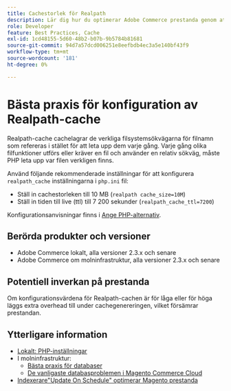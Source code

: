 ```yaml
---
title: Cachestorlek för Realpath
description: Lär dig hur du optimerar Adobe Commerce prestanda genom att uppdatera konfigurationen av PHP-lässökvägscachen så att den använder de rekommenderade inställningarna.
role: Developer
feature: Best Practices, Cache
exl-id: 1cd48155-5d60-48b2-b07b-9b5784b81681
source-git-commit: 94d7a57dcd006251e8eefbdb4ec3a5e140bf43f9
workflow-type: tm+mt
source-wordcount: '181'
ht-degree: 0%

---
```


# Bästa praxis för konfiguration av Realpath-cache

Realpath-cache cachelagrar de verkliga filsystemsökvägarna för filnamn som refereras i stället för att leta upp dem varje gång. Varje gång olika filfunktioner utförs eller kräver en fil och använder en relativ sökväg, måste PHP leta upp var filen verkligen finns.

Använd följande rekommenderade inställningar för att konfigurera `realpath_cache` inställningarna i `php.ini` fil:

- Ställ in cachestorleken till 10 MB (`realpath cache_size=10M`)
- Ställ in tiden till live (ttl) till 7 200 sekunder (`realpath_cache_ttl=7200`)

Konfigurationsanvisningar finns i [Ange PHP-alternativ](../../../installation/prerequisites/php-settings.md#how-to-set-php-options).

## Berörda produkter och versioner

- Adobe Commerce lokalt, alla versioner 2.3.x och senare
- Adobe Commerce om molninfrastruktur, alla versioner 2.3.x och senare

## Potentiell inverkan på prestanda

Om konfigurationsvärdena för Realpath-cachen är för låga eller för höga läggs extra overhead till under cachegenereringen, vilket försämrar prestandan.

## Ytterligare information

- [Lokalt: PHP-inställningar](../../../performance/software.md#php-settings)
- I molninfrastruktur:
   - [Bästa praxis för databaser](database-on-cloud.md)
   - [De vanligaste databasproblemen i Magento Commerce Cloud](../maintenance/resolve-database-performance-issues.md)
- [Indexerare&quot;Update On Schedule&quot; optimerar Magento prestanda](../maintenance/indexer-configuration.md)
